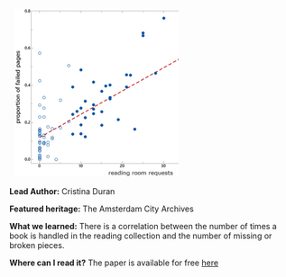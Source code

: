 <img src="images/acc.PNG?raw=true" width="300"/>

**Lead Author:** Cristina Duran

**Featured heritage:** The Amsterdam City Archives

**What we learned:** There is a correlation between the number of times a book is handled in the reading collection and the number of missing or broken pieces. 

**Where can I read it?** The paper is available for free [here](https://doi.org/10.1186/s40494-019-0252-3)
